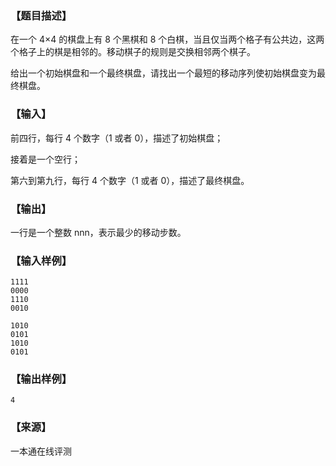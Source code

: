 ### 【题目描述】

在一个 4×4 的棋盘上有 8 个黑棋和 8 个白棋，当且仅当两个格子有公共边，这两个格子上的棋是相邻的。移动棋子的规则是交换相邻两个棋子。

给出一个初始棋盘和一个最终棋盘，请找出一个最短的移动序列使初始棋盘变为最终棋盘。

### 【输入】

前四行，每行 4 个数字（1 或者 0），描述了初始棋盘；

接着是一个空行；

第六到第九行，每行 4 个数字（1 或者 0），描述了最终棋盘。

### 【输出】

一行是一个整数 nnn，表示最少的移动步数。

### 【输入样例】

```
1111
0000
1110
0010

1010
0101
1010
0101
```

### 【输出样例】

```
4
```


 ### 【来源】

 一本通在线评测 
